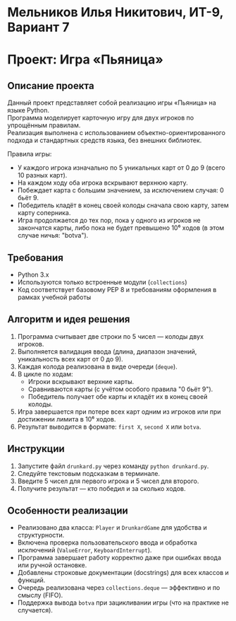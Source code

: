 # Мельников Илья Никитович, ИТ-9, Вариант 7 
# Проект: Игра «Пьяница»

## Описание проекта
Данный проект представляет собой реализацию игры «Пьяница» на языке Python.  
Программа моделирует карточную игру для двух игроков по упрощённым правилам.  
Реализация выполнена с использованием объектно-ориентированного подхода и стандартных средств языка, без внешних библиотек.

Правила игры:
- У каждого игрока изначально по 5 уникальных карт от 0 до 9 (всего 10 разных карт).
- На каждом ходу оба игрока вскрывают верхнюю карту.
- Побеждает карта с большим значением, за исключением случая: 0 бьёт 9.
- Победитель кладёт в конец своей колоды сначала свою карту, затем карту соперника.
- Игра продолжается до тех пор, пока у одного из игроков не закончатся карты, либо пока не будет превышено 10⁶ ходов (в этом случае ничья: "botva").
  
## Требования
- Python 3.x
- Используются только встроенные модули (`collections`)
- Код соответствует базовому PEP 8 и требованиям оформления в рамках учебной работы

## Алгоритм и идея решения
1. Программа считывает две строки по 5 чисел — колоды двух игроков.
2. Выполняется валидация ввода (длина, диапазон значений, уникальность всех карт от 0 до 9).
3. Каждая колода реализована в виде очереди (`deque`).
4. В цикле по ходам:
   - Игроки вскрывают верхние карты.
   - Сравниваются карты (с учётом особого правила "0 бьёт 9").
   - Победитель получает обе карты и кладёт их в конец своей колоды.
5. Игра завершается при потере всех карт одним из игроков или при достижении лимита в 10⁶ ходов.
6. Результат выводится в формате: `first X`, `second X` или `botva`.

## Инструкции
1. Запустите файл `drunkard.py` через команду `python drunkard.py`.
2. Следуйте текстовым подсказкам в терминале.
3. Введите 5 чисел для первого игрока и 5 чисел для второго.
4. Получите результат — кто победил и за сколько ходов.

## Особенности реализации
- Реализовано два класса: `Player` и `DrunkardGame` для удобства и структурности.
- Включена проверка пользовательского ввода и обработка исключений (`ValueError`, `KeyboardInterrupt`).
- Программа завершает работу корректно даже при ошибках ввода или ручной остановке.
- Добавлены строковые документации (docstrings) для всех классов и функций.
- Очередь реализована через `collections.deque` — эффективно и по смыслу (FIFO).
- Поддержка вывода `botva` при зацикливании игры (что на практике не случается).
